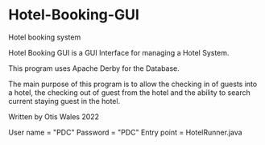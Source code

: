 # Hotel-Booking-GUI
Hotel booking system

Hotel Booking GUI is a GUI Interface for managing a Hotel System.

This program uses Apache Derby for the Database.

The main purpose of this program is to allow the checking in of guests into a hotel,
the checking out of guest from the hotel 
and the ability to search current staying guest in the hotel.

Written by Otis Wales 2022

User name = "PDC"
Password = "PDC"
Entry point = HotelRunner.java
